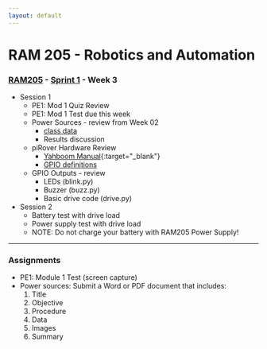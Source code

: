 ```yaml
---
layout: default
---
```


# RAM 205 - Robotics and Automation

### [RAM205](../../) - [Sprint 1](../) - Week 3

- Session 1
    - PE1: Mod 1 Quiz Review
    - PE1: Mod 1 Test due this week
    - Power Sources - review from Week 02
        - [class data](../week02/power_source/power_supply_class_data.csv)
        - Results discussion
    - piRover Hardware Review
        - [Yahboom Manual](http://www.yahboom.net/xiazai/Raspberry%20Pi%20G1/Download/Expansion%20Board%20Manual.zip){:target="_blank"}
        - [GPIO definitions](../../resources/piRoverHardwareDefinition.pdf)
    - GPIO Outputs - review
        - LEDs (blink.py)
        - Buzzer (buzz.py)
        - Basic drive code (drive.py)
- Session 2
    - Battery test with drive load
    - Power supply test with drive load
    - NOTE: Do not charge your battery with RAM205 Power Supply!

---

### Assignments

- PE1: Module 1 Test (screen capture)
- Power sources: Submit a Word or PDF document that includes:
    1. Title
    2. Objective
    3. Procedure
    4. Data
    5. Images
    6. Summary

